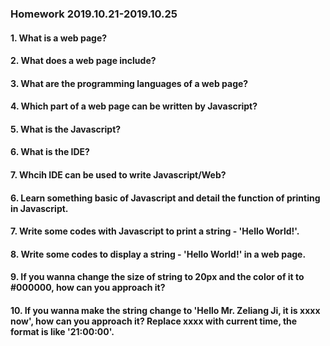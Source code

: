 ### Homework 2019.10.21-2019.10.25

#### 1. What is a web page?

#### 2. What does a web page include?

#### 3. What are the programming languages of a web page?

#### 4. Which part of a web page can be written by Javascript?

#### 5. What is the Javascript?

#### 6. What is the IDE?

#### 7. Whcih IDE can be used to write Javascript/Web?

#### 6. Learn something basic of Javascript and detail the function of printing in Javascript.

#### 7. Write some codes with Javascript to print a string - 'Hello World!'.

#### 8. Write some codes to display a string - 'Hello World!' in a web page.

#### 9. If you wanna change the size of string to 20px and the color of it to #000000, how can you approach it?

#### 10. If you wanna make the string change to 'Hello Mr. Zeliang Ji, it is xxxx now', how can you approach it? Replace xxxx with current time, the format is like '21:00:00'.
